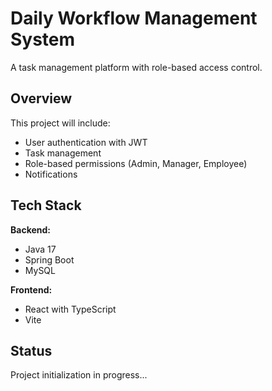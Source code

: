 # Daily Workflow Management System

A task management platform with role-based access control.

## Overview

This project will include:
- User authentication with JWT
- Task management
- Role-based permissions (Admin, Manager, Employee)
- Notifications

## Tech Stack

**Backend:**
- Java 17
- Spring Boot
- MySQL

**Frontend:**
- React with TypeScript
- Vite

## Status

Project initialization in progress...
